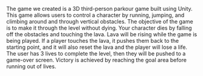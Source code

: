 The game we created is a 3D third-person parkour game built using Unity. This game allows users to control a character by running, jumping, and climbing around and through vertical obstacles. The objective of the game is to make it through the level without dying. Your character dies by falling off the obstacles and touching the lava. Lava will be rising while the game is being played. If a player touches the lava, it pushes them back to the starting point, and it will also reset the lava and the player will lose a life. The user has 3 lives to complete the level, then they will be pushed to a game-over screen. Victory is achieved by reaching the goal area before running out of lives.
